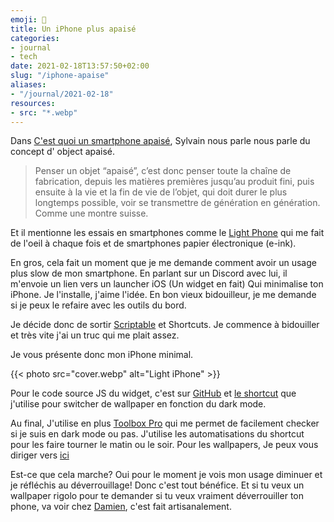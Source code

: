 ```yaml
---
emoji: 📱
title: Un iPhone plus apaisé
categories:
- journal
- tech
date: 2021-02-18T13:57:50+02:00
slug: "/iphone-apaise"
aliases:
- "/journal/2021-02-18"
resources:
- src: "*.webp"
---
```


Dans [C'est quoi un smartphone apaisé](https://jefaisdelordi.com/2021/01/21/cest-quoi-un-smartphone-apaise/), Sylvain nous parle nous parle du concept d' object apaisé.

> Penser un objet “apaisé”, c’est donc penser toute la chaîne de fabrication, depuis les matières premières jusqu’au produit fini, puis ensuite à la vie et la fin de vie de l’objet, qui doit durer le plus longtemps possible, voir se transmettre de génération en génération. Comme une montre suisse.

Et il mentionne les essais en smartphones comme le [Light Phone](https://www.thelightphone.com/) qui me fait de l'oeil à chaque fois et de smartphones papier électronique (e-ink).

En gros, cela fait un moment que je me demande comment avoir un usage plus slow de mon smartphone. En parlant sur un Discord avec lui, il m'envoie un lien vers un launcher iOS (Un widget en fait) Qui minimalise ton iPhone. Je l'installe, j'aime l'idée. En bon vieux bidouilleur, je me demande si je peux le refaire avec les outils du bord.

Je décide donc de sortir [Scriptable](https://scriptable.app) et Shortcuts. Je commence à bidouiller et très vite j'ai un truc qui me plait assez.

Je vous présente donc mon iPhone minimal.

{{< photo src="cover.webp" alt="Light iPhone" >}}

Pour le code source JS du widget, c'est sur [GitHub](https://gist.github.com/ys/26a79111a1f6d4eed23faa2cbdb7224f) et [le shortcut](https://www.icloud.com/shortcuts/806f62669acf4c0fb6dbf22d37829f9b) que j'utilise pour switcher de wallpaper en fonction du dark mode.

Au final, J'utilise en plus [Toolbox Pro](https://toolboxpro.app) qui me permet de facilement checker si je suis en dark mode ou pas. J'utilise les automatisations du shortcut pour les faire tourner le matin ou le soir. Pour les wallpapers, Je peux vous diriger vers [ici](https://heyeased.weebly.com/hide-dock-wallpapers.html)

Est-ce que cela marche? Oui pour le moment je vois mon usage diminuer et je réfléchis au déverrouillage! Donc c'est tout bénéfice. Et si tu veux un wallpaper rigolo pour te demander si tu veux vraiment déverrouiller ton phone, va voir chez [Damien](https://damien.cool/unlock-only-if-needed/), c'est fait artisanalement.
